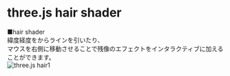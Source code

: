 # three.js hair shader


■hair shader  
緯度経度をからラインを引いたり、  
マウスを右側に移動させることで残像のエフェクトをインタラクティブに加えることができます。  
![three.js hair1](http://skizi.jp/github/assets/images/hair1.gif)